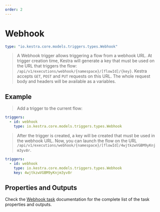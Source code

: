 ```yaml
---
order: 2
---
```


# Webhook

```yaml
type: "io.kestra.core.models.triggers.types.Webhook"
```

> A Webhook trigger allows triggering a flow from a webhook URL.
> At trigger creation time, Kestra will generate a key that must be used on the URL that triggers the flow: `/api/v1/executions/webhook/{namespace}/[flowId]/{key}`.
> Kestra accepts `GET`, `POST` and `PUT` requests on this URL.
> The whole request body and headers will be available as a variables.

## Example
> Add a trigger to the current flow:
```yaml
triggers:
  - id: webhook
    type: io.kestra.core.models.triggers.types.Webhook
```
> After the trigger is created, a key will be created that must be used in the webhook URL. Now, you can launch the flow on the URL `/api/v1/executions/webhook/{namespace}/[flowId]/4wjtkzwVGBM9yKnjm3yv8r`.

```yaml
triggers:
  - id: webhook
    type: io.kestra.core.models.triggers.types.Webhook
    key: 4wjtkzwVGBM9yKnjm3yv8r
```


## Properties and Outputs

Check the [Webhook task](/plugins/core/triggers/io.kestra.core.models.triggers.types.Webhook.md) documentation for the complete list of the task properties and outputs.
